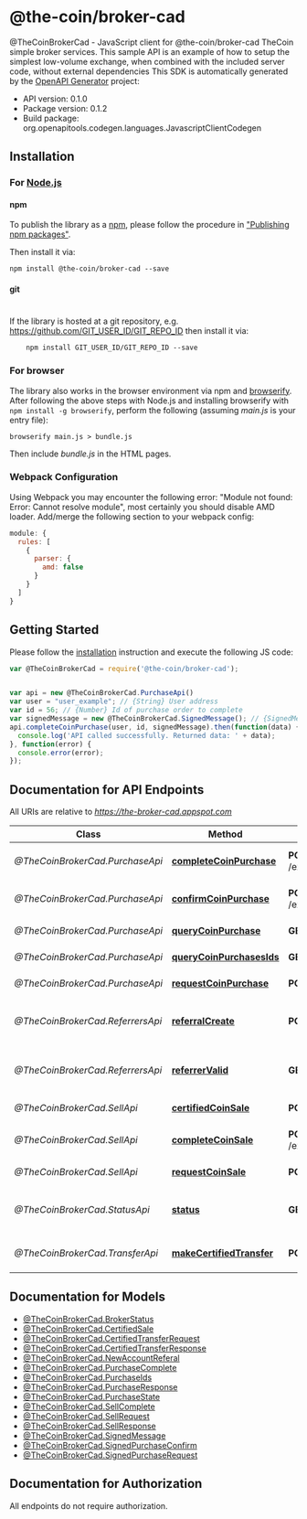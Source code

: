# @the-coin/broker-cad

@TheCoinBrokerCad - JavaScript client for @the-coin/broker-cad
TheCoin simple broker services.  This sample API is an example of how to setup the simplest low-volume exchange, when combined with the included server code, without external dependencies
This SDK is automatically generated by the [OpenAPI Generator](https://openapi-generator.tech) project:

- API version: 0.1.0
- Package version: 0.1.2
- Build package: org.openapitools.codegen.languages.JavascriptClientCodegen

## Installation

### For [Node.js](https://nodejs.org/)

#### npm

To publish the library as a [npm](https://www.npmjs.com/),
please follow the procedure in ["Publishing npm packages"](https://docs.npmjs.com/getting-started/publishing-npm-packages).

Then install it via:

```shell
npm install @the-coin/broker-cad --save
```

#### git
#
If the library is hosted at a git repository, e.g.
https://github.com/GIT_USER_ID/GIT_REPO_ID
then install it via:

```shell
    npm install GIT_USER_ID/GIT_REPO_ID --save
```

### For browser

The library also works in the browser environment via npm and [browserify](http://browserify.org/). After following
the above steps with Node.js and installing browserify with `npm install -g browserify`,
perform the following (assuming *main.js* is your entry file):

```shell
browserify main.js > bundle.js
```

Then include *bundle.js* in the HTML pages.

### Webpack Configuration

Using Webpack you may encounter the following error: "Module not found: Error:
Cannot resolve module", most certainly you should disable AMD loader. Add/merge
the following section to your webpack config:

```javascript
module: {
  rules: [
    {
      parser: {
        amd: false
      }
    }
  ]
}
```

## Getting Started

Please follow the [installation](#installation) instruction and execute the following JS code:

```javascript
var @TheCoinBrokerCad = require('@the-coin/broker-cad');


var api = new @TheCoinBrokerCad.PurchaseApi()
var user = "user_example"; // {String} User address
var id = 56; // {Number} Id of purchase order to complete
var signedMessage = new @TheCoinBrokerCad.SignedMessage(); // {SignedMessage} Signed PurchaseComplete
api.completeCoinPurchase(user, id, signedMessage).then(function(data) {
  console.log('API called successfully. Returned data: ' + data);
}, function(error) {
  console.error(error);
});


```

## Documentation for API Endpoints

All URIs are relative to *https://the-broker-cad.appspot.com*

Class | Method | HTTP request | Description
------------ | ------------- | ------------- | -------------
*@TheCoinBrokerCad.PurchaseApi* | [**completeCoinPurchase**](docs/PurchaseApi.md#completeCoinPurchase) | **POST** /exchange/buy/{user}/{id}/complete | Mark buy order complete
*@TheCoinBrokerCad.PurchaseApi* | [**confirmCoinPurchase**](docs/PurchaseApi.md#confirmCoinPurchase) | **POST** /exchange/buy/{user}/{id}/confirm | Confirm order opened
*@TheCoinBrokerCad.PurchaseApi* | [**queryCoinPurchase**](docs/PurchaseApi.md#queryCoinPurchase) | **GET** /exchange/buy/{user}/{id} | Query open buy orders
*@TheCoinBrokerCad.PurchaseApi* | [**queryCoinPurchasesIds**](docs/PurchaseApi.md#queryCoinPurchasesIds) | **GET** /exchange/buy/ | Query buy order id&#39;s
*@TheCoinBrokerCad.PurchaseApi* | [**requestCoinPurchase**](docs/PurchaseApi.md#requestCoinPurchase) | **POST** /exchange/buy/initiate | Request to buy Coin
*@TheCoinBrokerCad.ReferrersApi* | [**referralCreate**](docs/ReferrersApi.md#referralCreate) | **POST** /referrers | Register the referral of new account
*@TheCoinBrokerCad.ReferrersApi* | [**referrerValid**](docs/ReferrersApi.md#referrerValid) | **GET** /referrers | Gets the validity of the passed referrer
*@TheCoinBrokerCad.SellApi* | [**certifiedCoinSale**](docs/SellApi.md#certifiedCoinSale) | **POST** /exchange/sell/certified | Request coin sale
*@TheCoinBrokerCad.SellApi* | [**completeCoinSale**](docs/SellApi.md#completeCoinSale) | **POST** /exchange/sell/{user}/{id}/complete | Mark coin sale complete
*@TheCoinBrokerCad.SellApi* | [**requestCoinSale**](docs/SellApi.md#requestCoinSale) | **POST** /exchange/sell/initiate | Request coin sale
*@TheCoinBrokerCad.StatusApi* | [**status**](docs/StatusApi.md#status) | **GET** /status | Gets the operating status of the broker
*@TheCoinBrokerCad.TransferApi* | [**makeCertifiedTransfer**](docs/TransferApi.md#makeCertifiedTransfer) | **POST** /certifiedTransfer | Request Transfer from-&gt;to


## Documentation for Models

 - [@TheCoinBrokerCad.BrokerStatus](docs/BrokerStatus.md)
 - [@TheCoinBrokerCad.CertifiedSale](docs/CertifiedSale.md)
 - [@TheCoinBrokerCad.CertifiedTransferRequest](docs/CertifiedTransferRequest.md)
 - [@TheCoinBrokerCad.CertifiedTransferResponse](docs/CertifiedTransferResponse.md)
 - [@TheCoinBrokerCad.NewAccountReferal](docs/NewAccountReferal.md)
 - [@TheCoinBrokerCad.PurchaseComplete](docs/PurchaseComplete.md)
 - [@TheCoinBrokerCad.PurchaseIds](docs/PurchaseIds.md)
 - [@TheCoinBrokerCad.PurchaseResponse](docs/PurchaseResponse.md)
 - [@TheCoinBrokerCad.PurchaseState](docs/PurchaseState.md)
 - [@TheCoinBrokerCad.SellComplete](docs/SellComplete.md)
 - [@TheCoinBrokerCad.SellRequest](docs/SellRequest.md)
 - [@TheCoinBrokerCad.SellResponse](docs/SellResponse.md)
 - [@TheCoinBrokerCad.SignedMessage](docs/SignedMessage.md)
 - [@TheCoinBrokerCad.SignedPurchaseConfirm](docs/SignedPurchaseConfirm.md)
 - [@TheCoinBrokerCad.SignedPurchaseRequest](docs/SignedPurchaseRequest.md)


## Documentation for Authorization

 All endpoints do not require authorization.

